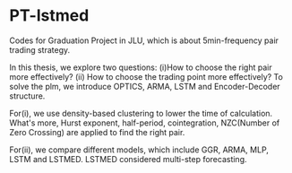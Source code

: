 # PT-lstmed

Codes for Graduation Project in JLU, which is about 5min-frequency pair trading strategy. 

In this thesis, we explore two questions: (i)How to choose the right pair more effectively? (ii) How to choose the trading point more effectively? To solve the plm, we introduce OPTICS, ARMA, LSTM and Encoder-Decoder structure. 

For(i), we use density-based clustering to lower the time of calculation. What's more, Hurst exponent, half-period, cointegration, NZC(Number of Zero Crossing) are applied to find the right pair.

For(ii), we compare different models, which include GGR, ARMA, MLP, LSTM and LSTMED. LSTMED considered multi-step forecasting.
